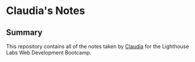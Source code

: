 # Claudia's Notes
## Summary

This repository contains all of the notes taken by [Claudia](https://github.com/fltfx) for the Lighthouse Labs Web Development Bootcamp.